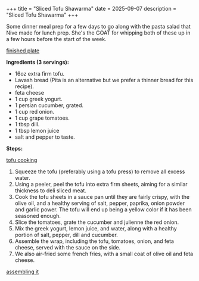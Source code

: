+++
title = "Sliced Tofu Shawarma"
date = 2025-09-07
description = "Sliced Tofu Shawarma"
+++

Some dinner meal prep for a few days to go along with the pasta salad that Nive made for lunch prep. She's the GOAT for whipping both of these up in a few hours before the start of the week.

[finished plate](finished_plate.jpeg)

**Ingredients (3 servings):**

- 16oz extra firm tofu.
- Lavash bread (Pita is an alternative but we prefer a thinner bread for this recipe).
- feta cheese
- 1 cup greek yogurt.
- 1 persian cucumber, grated.
- 1 cup red onion.
- 1 cup grape tomatoes.
- 1 tbsp dill.
- 1 tbsp lemon juice
- salt and pepper to taste.

**Steps:**

[tofu cooking](tofu_cooking.jpeg)

1. Squeeze the tofu (preferably using a tofu press) to remove all excess water.
2. Using a peeler, peel the tofu into extra firm sheets, aiming for a similar thickness to deli sliced meat.
3. Cook the tofu sheets in a sauce pan until they are fairly crispy, with the olive oil, and a healthy serving of salt, pepper, paprika, onion powder and garlic power. The tofu will end up being a yellow color if it has been seasoned enough.
4. Slice the tomatoes, grate the cucumber and julienne the red onion.
5. Mix the greek yogurt, lemon juice, and water, along with a healthy portion of salt, pepper, dill and cucumber.
6. Assemble the wrap, including the tofu, tomatoes, onion, and feta cheese, served with the sauce on the side.
7. We also air-fried some french fries, with a small coat of olive oil and feta cheese.

[assembling it](prepping_wraps.jpeg)
